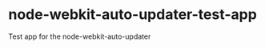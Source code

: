node-webkit-auto-updater-test-app
=================================

Test app for the node-webkit-auto-updater
